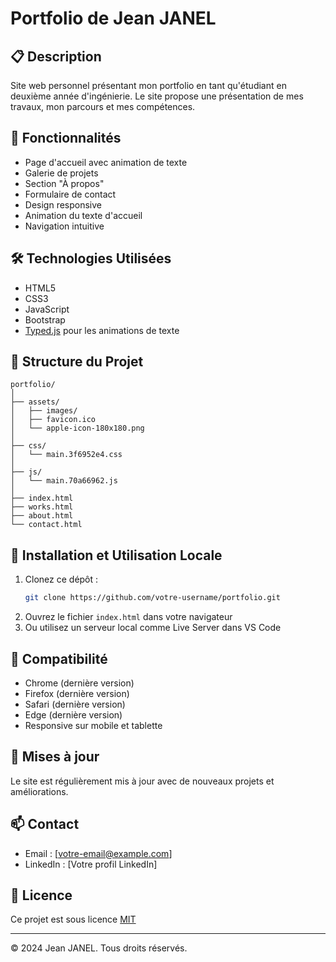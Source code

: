 # Portfolio de Jean JANEL

## 📋 Description
Site web personnel présentant mon portfolio en tant qu'étudiant en deuxième année d'ingénierie. Le site propose une présentation de mes travaux, mon parcours et mes compétences.

## 🌟 Fonctionnalités
- Page d'accueil avec animation de texte
- Galerie de projets
- Section "À propos"
- Formulaire de contact
- Design responsive
- Animation du texte d'accueil
- Navigation intuitive

## 🛠️ Technologies Utilisées
- HTML5
- CSS3
- JavaScript
- Bootstrap
- [Typed.js](https://github.com/mattboldt/typed.js/) pour les animations de texte

## 📁 Structure du Projet
```
portfolio/
│
├── assets/
│   ├── images/
│   ├── favicon.ico
│   └── apple-icon-180x180.png
│
├── css/
│   └── main.3f6952e4.css
│
├── js/
│   └── main.70a66962.js
│
├── index.html
├── works.html
├── about.html
└── contact.html
```

## 🚀 Installation et Utilisation Locale
1. Clonez ce dépôt :
   ```bash
   git clone https://github.com/votre-username/portfolio.git
   ```
2. Ouvrez le fichier `index.html` dans votre navigateur
3. Ou utilisez un serveur local comme Live Server dans VS Code

## 📱 Compatibilité
- Chrome (dernière version)
- Firefox (dernière version)
- Safari (dernière version)
- Edge (dernière version)
- Responsive sur mobile et tablette

## 🔄 Mises à jour
Le site est régulièrement mis à jour avec de nouveaux projets et améliorations.

## 📫 Contact
- Email : [votre-email@example.com]
- LinkedIn : [Votre profil LinkedIn]

## 📝 Licence
Ce projet est sous licence [MIT](LICENSE)

---
© 2024 Jean JANEL. Tous droits réservés.
